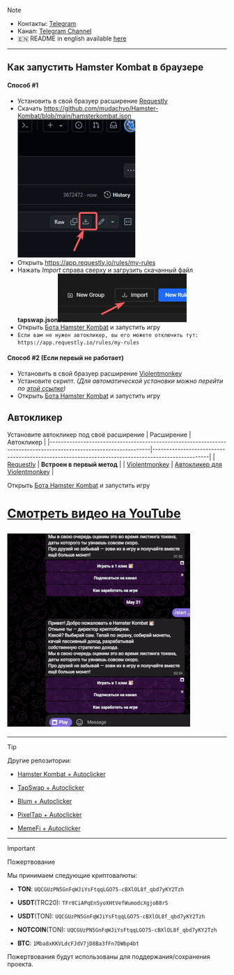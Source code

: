 > [!NOTE]
> - Контакты: [Telegram](https://t.me/mudachyo) 
> - Канал: [Telegram Channel](https://t.me/shopalenka) 
> - 🇪🇳 README in english available [here](README-EN.md)
---
## Как запустить Hamster Kombat в браузере
#### Способ #1
- Установить в свой бразуер расширение [Requestly](https://chromewebstore.google.com/detail/requestly-intercept-modif/mdnleldcmiljblolnjhpnblkcekpdkpa)
- Скачать https://github.com/mudachyo/Hamster-Kombat/blob/main/hamsterkombat.json ![download](download.png)
- Открыть https://app.requestly.io/rules/my-rules
- Нажать _Import_ справа сверху и загрузить скачанный файл **tapswap.json**![Import](import.png)
- Открыть [Бота Hamster Kombat](https://web.telegram.org/k/#?tgaddr=tg%3A%2F%2Fresolve%3Fdomain%3Dhamster_kombat_bot%26appname%3Dstart%26startapp%3DkentId2475526) и запустить игру
- `Если вам не нужен автокликер, вы его можете отключить тут: https://app.requestly.io/rules/my-rules`

#### Способ #2 (Если первый не работает)
- Установить в свой бразуер расширение [Violentmonkey](https://chromewebstore.google.com/detail/violentmonkey/jinjaccalgkegednnccohejagnlnfdag)
- Установите скрипт. _(Для автоматической установки можно перейти по [этой ссылке](https://github.com/mudachyo/Hamster-Kombat/raw/main/hamster-kombat.user.js))_
- Открыть [Бота Hamster Kombat](https://web.telegram.org/k/#?tgaddr=tg%3A%2F%2Fresolve%3Fdomain%3Dhamster_kombat_bot%26appname%3Dstart%26startapp%3DkentId2475526) и запустить игру

## Автокликер
Установите автокликер под своё расширение
| Расширение                                                                                                       | Автокликер                                                                                       |
|------------------------------------------------------------------------------------------------------------------|--------------------------------------------------------------------------------------------------|
| [Requestly](https://chromewebstore.google.com/detail/requestly-intercept-modif/mdnleldcmiljblolnjhpnblkcekpdkpa) | **Встроен в первый метод** |
| [Violentmonkey](https://chromewebstore.google.com/detail/violentmonkey/jinjaccalgkegednnccohejagnlnfdag)         | [Автокликер для Violentmonkey](https://github.com/mudachyo/Hamster-Kombat/raw/main/hamster-autoclicker.user.js)         |

Открыть [Бота Hamster Kombat](https://web.telegram.org/k/#?tgaddr=tg%3A%2F%2Fresolve%3Fdomain%3Dhamster_kombat_bot%26appname%3Dstart%26startapp%3DkentId2475526) и запустить игру
# [Смотреть видео на YouTube](https://www.youtube.com/watch?v=eZtkSSh8IMc)
## ![Результат](result.gif)


---
> [!TIP]
> Другие репозитории:
> 
> - [Hamster Kombat + Autoclicker](https://github.com/mudachyo/Hamster-Kombat)
> 
> - [TapSwap + Autoclicker](https://github.com/mudachyo/TapSwap)
> 
> - [Blum + Autoclicker](https://github.com/mudachyo/Blum)
>
> - [PixelTap + Autoclicker](https://github.com/mudachyo/PixelTap)
> 
> - [MemeFi + Autoclicker](https://github.com/mudachyo/MemeFi-Coin)
---
> [!IMPORTANT] 
> Пожертвование
> 
> Мы принимаем следующие криптовалюты:
> 
> - **TON**: `UQCGUzPN5GnFqWJiYsFtqqLGO75-cBXlOL8f_qbd7yKY2Tzh`
> 
> - **USDT**(TRC20): `TFr8CiAPqEnSyoXHtVefWumodcXgjoB8rS`
> 
> - **USDT**(TON): `UQCGUzPN5GnFqWJiYsFtqqLGO75-cBXlOL8f_qbd7yKY2Tzh`
> 
> - **NOTCOIN**(TON): `UQCGUzPN5GnFqWJiYsFtqqLGO75-cBXlOL8f_qbd7yKY2Tzh`
> 
> - **BTC**: `1Mba8xKKVLdcFJdV7jD8Ba3fFn7DWbp4bt`
> 
> Пожертвования будут использованы для поддержания/сохранения проекта.